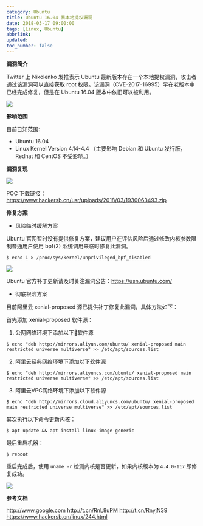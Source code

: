 ```yaml
---
category: Ubuntu
title: Ubuntu 16.04 暴本地提权漏洞
date: 2018-03-17 09:00:00
tags: [Linux, Ubuntu]
abbrlink:
updated:
toc_number: false
---
```


**漏洞简介**

Twitter 上 Nikolenko 发推表示 Ubuntu 最新版本存在一个本地提权漏洞，攻击者通过该漏洞可以直接获取 root 权限。该漏洞（CVE-2017-16995）早在老版本中已经完成修复，但是在 Ubuntu 16.04 版本中依旧可以被利用。

![](https://www.hi-linux.com/img/linux/ubuntu1604-0.png)

**影响范围**

目前已知范围:

- Ubuntu 16.04
- Linux Kernel Version 4.14-4.4 （主要影响 Debian 和 Ubuntu 发行版，Redhat 和 CentOS 不受影响。）

<!-- more -->

**漏洞复现**

![](https://www.hi-linux.com/img/linux/ubuntu1604-1.png)

POC 下载链接：https://www.hackersb.cn/usr/uploads/2018/03/1930063493.zip

**修复方案**

- 风险临时缓解方案

Ubuntu 官网暂时没有提供修复方案，建议用户在评估风险后通过修改内核参数限制普通用户使用  bpf(2) 系统调用来临时修复此漏洞。

```
$ echo 1 > /proc/sys/kernel/unprivileged_bpf_disabled
```

![](https://www.hi-linux.com/img/linux/ubuntu1604-2.png)

Ubuntu 官方补丁更新请及时关注漏洞公告：https://usn.ubuntu.com/

- 彻底根治方案

目前阿里云 xenial-proposed 源已提供补丁修复此漏洞，具体方法如下：

首先添加 xenial-proposed 软件源：

1. 公网网络环境下添加以下软件源

```
$ echo "deb http://mirrors.aliyun.com/ubuntu/ xenial-proposed main restricted universe multiverse" >> /etc/apt/sources.list
```

2. 阿里云经典网络环境下添加以下软件源

```
$ echo "deb http://mirrors.aliyuncs.com/ubuntu/ xenial-proposed main restricted universe multiverse" >> /etc/apt/sources.list
```

3. 阿里云VPC网络环境下添加以下软件源

```
$ echo "deb http://mirrors.cloud.aliyuncs.com/ubuntu/ xenial-proposed main restricted universe multiverse" >> /etc/apt/sources.list
```

其次执行以下命令更新内核：  

```
$ apt update && apt install linux-image-generic
```

最后重启机器：  

```
$ reboot
```

重启完成后，使用 `uname -r` 检测内核是否更新，如果内核版本为 `4.4.0-117` 即修复成功。

![](https://www.hi-linux.com/img/linux/ubuntu1604-3.png)

**参考文档**

http://www.google.com
http://t.cn/RnL8uPM
http://t.cn/RnyjN39
https://www.hackersb.cn/linux/244.html





